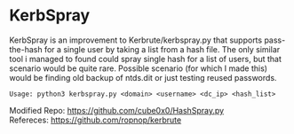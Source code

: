 # KerbSpray

KerbSpray is an improvement to Kerbrute/kerbspray.py that supports pass-the-hash for a single user by taking a list from a hash file. The only similar tool i managed to found could spray single hash for a list of users, but that scenario would be quite rare. Possible scenario (for which I made this) would be finding old backup of ntds.dit or just testing reused passwords. 

```Usage: python3 kerbspray.py <domain> <username> <dc_ip> <hash_list>```

Modified Repo: https://github.com/cube0x0/HashSpray.py <br />
Refereces: https://github.com/ropnop/kerbrute
